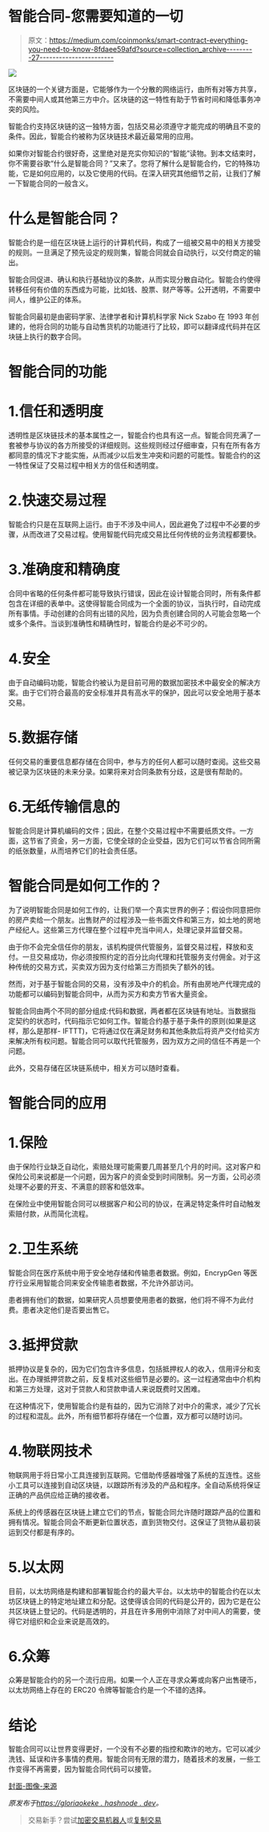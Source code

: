 # 智能合同-您需要知道的一切

> 原文：<https://medium.com/coinmonks/smart-contract-everything-you-need-to-know-8fdaee59afd?source=collection_archive---------27----------------------->

![](img/093e9d540085c41937b698e4a3a1d508.png)

区块链的一个关键方面是，它能够作为一个分散的网络运行，由所有对等方共享，不需要中间人或其他第三方中介。区块链的这一特性有助于节省时间和降低事务冲突的风险。

智能合约支持区块链的这一独特方面，包括交易必须遵守才能完成的明确且不变的条件。因此，智能合约被称为区块链技术最近最常用的应用。

如果你对智能合约很好奇，这里绝对是充实你知识的“智能”读物。到本文结束时，你不需要谷歌“什么是智能合同？”又来了。您将了解什么是智能合约，它的特殊功能，它是如何应用的，以及它使用的代码。在深入研究其他细节之前，让我们了解一下智能合同的一般含义。

# 什么是智能合同？

智能合约是一组在区块链上运行的计算机代码，构成了一组被交易中的相关方接受的规则。一旦满足了预先设定的规则集，智能合同就会自动执行，以交付商定的输出。

智能合同促进、确认和执行基础协议的条款，从而实现分散自动化。智能合约使得转移任何有价值的东西成为可能，比如钱、股票、财产等等。公开透明，不需要中间人，维护公正的体系。

智能合同最初是由密码学家、法律学者和计算机科学家 Nick Szabo 在 1993 年创建的，他将合同的功能与自动售货机的功能进行了比较，即可以翻译成代码并在区块链上执行的数字合同。

# 智能合同的功能

# 1.信任和透明度

透明性是区块链技术的基本属性之一，智能合约也具有这一点。智能合同充满了一套被参与协议的各方所接受的详细规则。这些规则经过仔细审查，只有在所有各方都同意的情况下才能实施，从而减少以后发生冲突和问题的可能性。智能合约的这一特性保证了交易过程中相关方的信任和透明度。

# 2.快速交易过程

智能合约只是在互联网上运行。由于不涉及中间人，因此避免了过程中不必要的步骤，从而改进了交易过程。使用智能代码完成交易比任何传统的业务流程都要快。

# 3.准确度和精确度

合同中省略的任何条件都可能导致执行错误，因此在设计智能合同时，所有条件都包含在详细的表单中。这使得智能合同成为一个全面的协议，当执行时，自动完成所有事情。手动创建的合同有出错的风险，因为负责创建合同的人可能会忽略一个或多个条件。当谈到准确性和精确性时，智能合约是必不可少的。

# 4.安全

由于自动编码功能，智能合约被认为是目前可用的数据加密技术中最安全的解决方案。由于它们符合最高的安全标准并具有高水平的保护，因此可以安全地用于基本交易。

# 5.数据存储

任何交易的重要信息都存储在合同中，参与方的任何人都可以随时查阅。这些交易被记录为区块链的未来分录。如果将来对合同条款有分歧，这是很有帮助的。

# 6.无纸传输信息的

智能合同是计算机编码的文件；因此，在整个交易过程中不需要纸质文件。一方面，这节省了资金，另一方面，它使全球的企业受益，因为它们可以节省合同所需的纸张数量，从而培养它们的社会责任感。

# 智能合同是如何工作的？

为了说明智能合同是如何工作的，让我们举一个真实世界的例子；假设你同意把你的房产卖给一个朋友。出售财产的过程涉及一些书面文件和第三方，如土地的房地产经纪人。这些第三方代理在整个过程中充当中间人，处理记录并监督交易。

由于你不会完全信任你的朋友，该机构提供代管服务，监督交易过程，释放和支付。一旦交易成功，你必须按照约定的百分比向代理和托管服务支付佣金。对于这种传统的交易方式，买卖双方因为支付给第三方而损失了额外的钱。

然而，对于基于智能合同的交易，没有涉及中介的机会。所有由房地产代理完成的功能都可以编码到智能合同中，从而为买方和卖方节省大量资金。

智能合同由两个不同的部分组成:代码和数据，两者都在区块链有地址。当数据指定契约的状态时，代码指示它如何工作。智能合约基于基于条件的原则(如果是这样，那么是那样- IFTTT)，它将通过仅在满足财务和其他条款后将资产交付给买方来解决所有权问题。智能合同可以取代托管服务，因为双方之间的信任不再是一个问题。

此外，交易存储在区块链系统中，相关方可以随时查看。

# 智能合同的应用

# 1.保险

由于保险行业缺乏自动化，索赔处理可能需要几周甚至几个月的时间。这对客户和保险公司来说都是一个问题，因为客户的资金受到时间限制。另一方面，公司必须处理不必要的开支、不满意的顾客和低效率。

在保险业中使用智能合同可以根据客户和公司的协议，在满足特定条件时自动触发索赔付款，从而简化流程。

# 2.卫生系统

智能合同在医疗系统中用于安全地存储和传输患者数据。例如，EncrypGen 等医疗行业采用智能合同来安全传输患者数据，不允许外部访问。

患者拥有他们的数据，如果研究人员想要使用患者的数据，他们将不得不为此付费。患者决定他们是否要出售它。

# 3.抵押贷款

抵押协议是复杂的，因为它们包含许多信息，包括抵押权人的收入，信用评分和支出。在办理抵押贷款之前，反复核对这些细节是必要的。这一过程通常由中介机构和第三方处理，这对于贷款人和贷款申请人来说既费时又困难。

在这种情况下，使用智能合约是有益的，因为它消除了对中介的需求，减少了冗长的过程和混乱。此外，所有细节都将存储在一个位置，双方都可以随时访问。

# 4.物联网技术

物联网用于将日常小工具连接到互联网。它借助传感器增强了系统的互连性。这些小工具可以连接到自动区块链，以跟踪所有涉及的产品和程序。全自动系统将保证正确的产品供应给正确的接收者。

系统上的传感器在区块链上建立它们的节点，智能合同允许随时跟踪产品的位置和拥有情况。智能合同会不断更新位置状态，直到货物交付。这保证了货物从最初装运到交付都是有序的。

# 5.以太网

目前，以太坊网络是构建和部署智能合约的最大平台。以太坊中的智能合约在以太坊区块链上的特定地址建立和分配。这使得该合同的代码是公开的，因为它是在公共区块链上登记的。代码是透明的，并且在许多用例中消除了对中间人的需要，使得它对组织和企业来说是高效的。

# 6.众筹

众筹是智能合约的另一个流行应用。如果一个人正在寻求众筹或向客户出售硬币，以太坊网络上存在的 ERC20 令牌等智能合约是一个不错的选择。

# 结论

智能合同可以让世界变得更好，一个没有不必要的指控和欺诈的地方。它可以减少洗钱、延误和许多事情的费用。智能合同有无限的潜力，随着技术的发展，一些工作变得不再需要，因为智能合同代码可以接管。

[封面-图像-来源](https://blockgeeks.com/guides/smart-contracts/)

*原发布于*[*https://gloriaokeke . hashnode . dev*](https://gloriaokeke.hashnode.dev/smart-contract-everything-you-need-to-know)*。*

> 交易新手？尝试[加密交易机器人](/coinmonks/crypto-trading-bot-c2ffce8acb2a)或[复制交易](/coinmonks/top-10-crypto-copy-trading-platforms-for-beginners-d0c37c7d698c)
